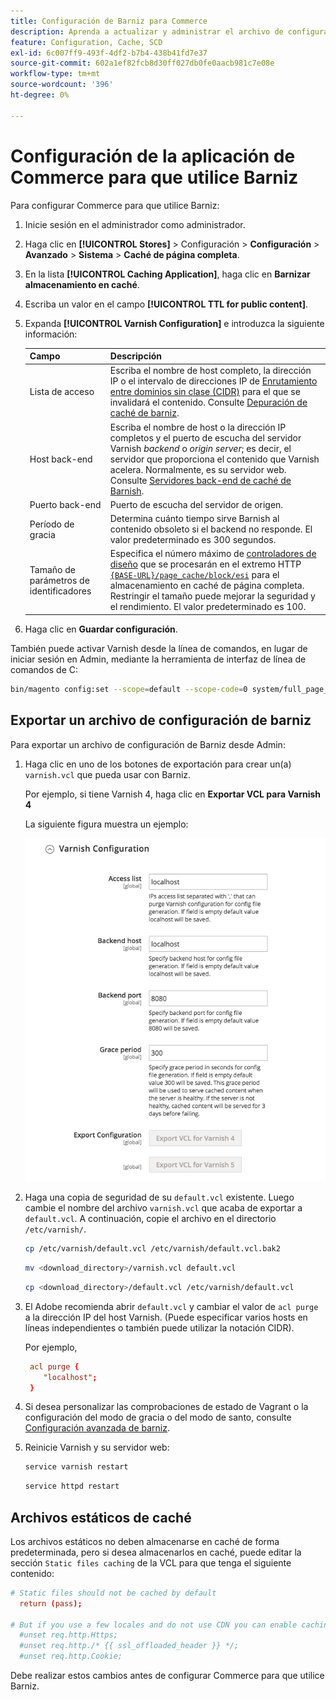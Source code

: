 ```yaml
---
title: Configuración de Barniz para Commerce
description: Aprenda a actualizar y administrar el archivo de configuración de Barniz para la aplicación de Commerce.
feature: Configuration, Cache, SCD
exl-id: 6c007ff9-493f-4df2-b7b4-438b41fd7e37
source-git-commit: 602a1ef82fcb8d30ff027db0fe0aacb981c7e08e
workflow-type: tm+mt
source-wordcount: '396'
ht-degree: 0%

---
```


# Configuración de la aplicación de Commerce para que utilice Barniz

Para configurar Commerce para que utilice Barniz:

1. Inicie sesión en el administrador como administrador.
1. Haga clic en **[!UICONTROL Stores]** > Configuración > **Configuración** > **Avanzado** > **Sistema** > **Caché de página completa**.
1. En la lista **[!UICONTROL Caching Application]**, haga clic en **Barnizar almacenamiento en caché**.
1. Escriba un valor en el campo **[!UICONTROL TTL for public content]**.
1. Expanda **[!UICONTROL Varnish Configuration]** e introduzca la siguiente información:

   | Campo | Descripción |
   | ----- | ----------- |
   | Lista de acceso | Escriba el nombre de host completo, la dirección IP o el intervalo de direcciones IP de [Enrutamiento entre dominios sin clase (CIDR)](https://www.digitalocean.com/community/tutorials/understanding-ip-addresses-subnets-and-cidr-notation-for-networking) para el que se invalidará el contenido. Consulte [Depuración de caché de barniz](https://varnish-cache.org/docs/3.0/tutorial/purging.html). |
   | Host back-end | Escriba el nombre de host o la dirección IP completos y el puerto de escucha del servidor Varnish _backend_ o _origin server_; es decir, el servidor que proporciona el contenido que Varnish acelera. Normalmente, es su servidor web. Consulte [Servidores back-end de caché de Barnish](https://www.varnish-cache.org/docs/trunk/users-guide/vcl-backends.html). |
   | Puerto back-end | Puerto de escucha del servidor de origen. |
   | Período de gracia | Determina cuánto tiempo sirve Barnish al contenido obsoleto si el backend no responde. El valor predeterminado es 300 segundos. |
   | Tamaño de parámetros de identificadores | Especifica el número máximo de [controladores de diseño](https://developer.adobe.com/commerce/frontend-core/guide/layouts/#layout-handles) que se procesarán en el extremo HTTP [`{BASE-URL}/page_cache/block/esi`](use-varnish-esi.md) para el almacenamiento en caché de página completa. Restringir el tamaño puede mejorar la seguridad y el rendimiento. El valor predeterminado es 100. |

1. Haga clic en **Guardar configuración**.

También puede activar Varnish desde la línea de comandos, en lugar de iniciar sesión en Admin, mediante la herramienta de interfaz de línea de comandos de C:

```bash
bin/magento config:set --scope=default --scope-code=0 system/full_page_cache/caching_application 2
```

## Exportar un archivo de configuración de barniz

Para exportar un archivo de configuración de Barniz desde Admin:

1. Haga clic en uno de los botones de exportación para crear un(a) `varnish.vcl` que pueda usar con Barniz.

   Por ejemplo, si tiene Varnish 4, haga clic en **Exportar VCL para Varnish 4**

   La siguiente figura muestra un ejemplo:

   ![Configurar Commerce para que use Barniz en el administrador](../../assets/configuration/varnish-admin-22.png)

1. Haga una copia de seguridad de su `default.vcl` existente. Luego cambie el nombre del archivo `varnish.vcl` que acaba de exportar a `default.vcl`. A continuación, copie el archivo en el directorio `/etc/varnish/`.

   ```bash
   cp /etc/varnish/default.vcl /etc/varnish/default.vcl.bak2
   ```

   ```bash
   mv <download_directory>/varnish.vcl default.vcl
   ```

   ```bash
   cp <download_directory>/default.vcl /etc/varnish/default.vcl
   ```

1. El Adobe recomienda abrir `default.vcl` y cambiar el valor de `acl purge` a la dirección IP del host Varnish. (Puede especificar varios hosts en líneas independientes o también puede utilizar la notación CIDR).

   Por ejemplo,

   ```conf
    acl purge {
       "localhost";
    }
   ```

1. Si desea personalizar las comprobaciones de estado de Vagrant o la configuración del modo de gracia o del modo de santo, consulte [Configuración avanzada de barniz](config-varnish-advanced.md).

1. Reinicie Varnish y su servidor web:

   ```bash
   service varnish restart
   ```

   ```bash
   service httpd restart
   ```

## Archivos estáticos de caché

Los archivos estáticos no deben almacenarse en caché de forma predeterminada, pero si desea almacenarlos en caché, puede editar la sección `Static files caching` de la VCL para que tenga el siguiente contenido:

```conf
# Static files should not be cached by default
  return (pass);

# But if you use a few locales and do not use CDN you can enable caching static files by commenting previous line (#return (pass);) and uncommenting next 3 lines
  #unset req.http.Https;
  #unset req.http./* {{ ssl_offloaded_header }} */;
  #unset req.http.Cookie;
```

Debe realizar estos cambios antes de configurar Commerce para que utilice Barniz.
